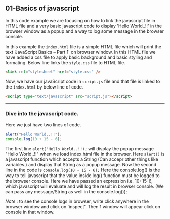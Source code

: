 ## 01-Basics of javascript

In this code example we are focusing on how to link the javascript file in HTML file and a very basic javascript code to display 'Hello World..!!' in the browser window as a popup and a way to log some message in the browser console.

In this example the `index.html` file is a simple HTML file which will print the text 'JavaScript Basics – Part 1' on browser window. In this HTML file we have added a css file to apply basic background and basic styling and formating. Below line links the `style.css` file to HTML file.

```html
<link rel="stylesheet" href="style.css" />
```

Now, we have our javaScript code in `script.js` file and that file is linked to the `index.html` by below line of code.

```html
<script type="text/javascript" src="script.js"></script>
```

<hr>

### Dive into the javascript code.

Here we just have two lines of code.

```javascript
alert("Hello World..!!");
console.log(10 + 15 - 6);
```

The first line `alert("Hello World..!!);` will display the popup message "Hello World..!!" when we load index.html file in the browser. Here `alert()` is a javascript function which accepts a String (Can accepr other things like variables.) and display that String as a popup message.
Now the second line in the code is `console.log(10 + 15 - 6);` Here the console.log() is the way to tell javascript that the value inside log() function must be logged to the browser console. Here we have passed an expression i.e. 10+15-6, which javascript will evaluate and will log the result in browser console. (We can pass any message/String as well in the console.log());

<em>Note</em> : to see the console logs in browser, write click anywhere in the browser window and click on 'inspect'. Then 1 window will appear click on console in that window.

